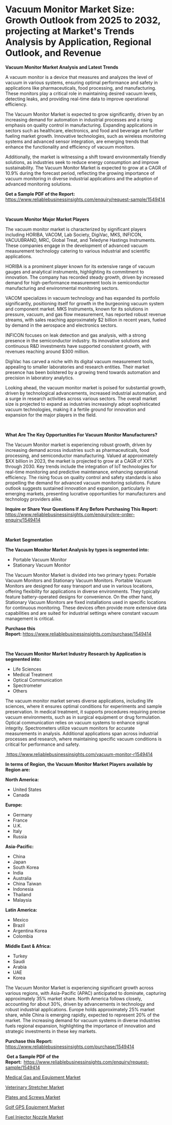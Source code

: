 <p><h1>Vacuum Monitor Market Size: Growth Outlook from 2025 to 2032, projecting at Market's Trends Analysis by Application, Regional Outlook, and Revenue</h1></p><p><strong>Vacuum Monitor Market Analysis and Latest Trends</strong></p>
<p><p>A vacuum monitor is a device that measures and analyzes the level of vacuum in various systems, ensuring optimal performance and safety in applications like pharmaceuticals, food processing, and manufacturing. These monitors play a critical role in maintaining desired vacuum levels, detecting leaks, and providing real-time data to improve operational efficiency.</p><p>The Vacuum Monitor Market is expected to grow significantly, driven by an increasing demand for automation in industrial processes and a rising emphasis on quality control in manufacturing. Expanding applications in sectors such as healthcare, electronics, and food and beverage are further fueling market growth. Innovative technologies, such as wireless monitoring systems and advanced sensor integration, are emerging trends that enhance the functionality and efficiency of vacuum monitors.</p><p>Additionally, the market is witnessing a shift toward environmentally friendly solutions, as industries seek to reduce energy consumption and improve sustainability. The Vacuum Monitor Market is expected to grow at a CAGR of 10.9% during the forecast period, reflecting the growing importance of vacuum monitoring in diverse industrial applications and the adoption of advanced monitoring solutions.</p></p>
<p><strong>Get a Sample PDF of the Report:&nbsp;</strong> <a href="https://www.reliablebusinessinsights.com/enquiry/request-sample/1549414?utm_campaign=2310&utm_medium=2&utm_source=Github&utm_content=ia&utm_term=10042025&utm_id=vacuum-monitor">https://www.reliablebusinessinsights.com/enquiry/request-sample/1549414</a></p>
<p>&nbsp;</p>
<p><strong>Vacuum Monitor Major Market Players</strong></p>
<p><p>The vacuum monitor market is characterized by significant players including HORIBA, VACOM, Lab Society, DigiVac, MKS, INFICON, VACUUBRAND, MRC, Global Treat, and Teledyne Hastings Instruments. These companies engage in the development of advanced vacuum measurement technology catering to various industrial and scientific applications.</p><p>HORIBA is a prominent player known for its extensive range of vacuum gauges and analytical instruments, highlighting its commitment to innovation. The company has recorded steady growth, driven by increased demand for high-performance measurement tools in semiconductor manufacturing and environmental monitoring sectors.</p><p>VACOM specializes in vacuum technology and has expanded its portfolio significantly, positioning itself for growth in the burgeoning vacuum system and component market. MKS Instruments, known for its solutions in pressure, vacuum, and gas flow measurement, has reported robust revenue streams, with sales reaching approximately $2 billion in recent years, fueled by demand in the aerospace and electronics sectors.</p><p>INFICON focuses on leak detection and gas analysis, with a strong presence in the semiconductor industry. Its innovative solutions and continuous R&D investments have supported consistent growth, with revenues reaching around $300 million. </p><p>DigiVac has carved a niche with its digital vacuum measurement tools, appealing to smaller laboratories and research entities. Their market presence has been bolstered by a growing trend towards automation and precision in laboratory analytics.</p><p>Looking ahead, the vacuum monitor market is poised for substantial growth, driven by technological advancements, increased industrial automation, and a surge in research activities across various sectors. The overall market size is projected to expand as industries increasingly adopt sophisticated vacuum technologies, making it a fertile ground for innovation and expansion for the major players in the field.</p></p>
<p>&nbsp;</p>
<p><strong>What Are The Key Opportunities For Vacuum Monitor Manufacturers?</strong></p>
<p><p>The Vacuum Monitor market is experiencing robust growth, driven by increasing demand across industries such as pharmaceuticals, food processing, and semiconductor manufacturing. Valued at approximately $XX billion in 2023, the market is projected to grow at a CAGR of XX% through 2030. Key trends include the integration of IoT technologies for real-time monitoring and predictive maintenance, enhancing operational efficiency. The rising focus on quality control and safety standards is also propelling the demand for advanced vacuum monitoring solutions. Future outlook suggests sustained innovation and expansion, particularly in emerging markets, presenting lucrative opportunities for manufacturers and technology providers alike.</p></p>
<p><strong>Inquire or Share Your Questions If Any Before Purchasing This Report:</strong> <a href="https://www.reliablebusinessinsights.com/enquiry/pre-order-enquiry/1549414?utm_campaign=2310&utm_medium=2&utm_source=Github&utm_content=ia&utm_term=10042025&utm_id=vacuum-monitor">https://www.reliablebusinessinsights.com/enquiry/pre-order-enquiry/1549414</a></p>
<p>&nbsp;</p>
<p><strong>Market Segmentation</strong></p>
<p><strong>The Vacuum Monitor Market Analysis by types is segmented into:</strong></p>
<p><ul><li>Portable Vacuum Monitor</li><li>Stationary Vacuum Monitor</li></ul></p>
<p><p>The Vacuum Monitor Market is divided into two primary types: Portable Vacuum Monitors and Stationary Vacuum Monitors. Portable Vacuum Monitors are designed for easy transport and use in various locations, offering flexibility for applications in diverse environments. They typically feature battery-operated designs for convenience. On the other hand, Stationary Vacuum Monitors are fixed installations used in specific locations for continuous monitoring. These devices often provide more extensive data capabilities and are suited for industrial settings where constant vacuum management is critical.</p></p>
<p><strong>Purchase this Report:&nbsp;</strong><a href="https://www.reliablebusinessinsights.com/purchase/1549414?utm_campaign=2310&utm_medium=2&utm_source=Github&utm_content=ia&utm_term=10042025&utm_id=vacuum-monitor">https://www.reliablebusinessinsights.com/purchase/1549414</a></p>
<p>&nbsp;</p>
<p><strong>The Vacuum Monitor Market Industry Research by Application is segmented into:</strong></p>
<p><ul><li>Life Sciences</li><li>Medical Treatment</li><li>Optical Communication</li><li>Spectrometer</li><li>Others</li></ul></p>
<p><p>The vacuum monitor market serves diverse applications, including life sciences, where it ensures optimal conditions for experiments and sample preservation. In medical treatment, it supports procedures requiring precise vacuum environments, such as in surgical equipment or drug formulation. Optical communication relies on vacuum systems to enhance signal integrity. Spectrometers utilize vacuum monitors for accurate measurements in analysis. Additional applications span across industrial processes and research, where maintaining specific vacuum conditions is critical for performance and safety.</p></p>
<p><a href="https://www.reliablebusinessinsights.com/vacuum-monitor-r1549414?utm_campaign=2310&utm_medium=2&utm_source=Github&utm_content=ia&utm_term=10042025&utm_id=vacuum-monitor">&nbsp;https://www.reliablebusinessinsights.com/vacuum-monitor-r1549414</a></p>
<p><strong>In terms of Region, the Vacuum Monitor Market Players available by Region are:</strong></p>
<p>
    <p> <strong> North America: </strong>
        <ul>
            <li>United States</li>
            <li>Canada</li>
        </ul>
        </p> 
    <p> <strong> Europe: </strong>
        <ul>
            <li>Germany</li>
            <li>France</li>
            <li>U.K.</li>
            <li>Italy</li>
            <li>Russia</li>
        </ul>
        </p> 
    <p> <strong> Asia-Pacific: </strong>
        <ul>
            <li>China</li>
            <li>Japan</li>
            <li>South Korea</li>
            <li>India</li>
            <li>Australia</li>
            <li>China Taiwan</li>
            <li>Indonesia</li>
            <li>Thailand</li>
            <li>Malaysia</li>
        </ul>
        </p> 
    <p> <strong> Latin America: </strong>
        <ul>
            <li>Mexico</li>
            <li>Brazil</li>
            <li>Argentina Korea</li>
            <li>Colombia</li>
        </ul>
        </p> 
    <p> <strong> Middle East & Africa: </strong>
        <ul>
            <li>Turkey</li>
            <li>Saudi</li>
            <li>Arabia</li>
            <li>UAE</li>
            <li>Korea</li>
        </ul>
    </p>
    </p>
<p><p>The Vacuum Monitor Market is experiencing significant growth across various regions, with Asia-Pacific (APAC) anticipated to dominate, capturing approximately 35% market share. North America follows closely, accounting for about 30%, driven by advancements in technology and robust industrial applications. Europe holds approximately 25% market share, while China is emerging rapidly, expected to represent 20% of the market. The increasing demand for vacuum systems in diverse industries fuels regional expansion, highlighting the importance of innovation and strategic investments in these key markets.</p></p>
<p><strong>Purchase this Report: </strong><a href="https://www.reliablebusinessinsights.com/purchase/1549414?utm_campaign=2310&utm_medium=2&utm_source=Github&utm_content=ia&utm_term=10042025&utm_id=vacuum-monitor">https://www.reliablebusinessinsights.com/purchase/1549414</a></p>
<p>&nbsp;<strong>Get a Sample PDF of the Report:&nbsp;&nbsp;</strong><a href="https://www.reliablebusinessinsights.com/enquiry/request-sample/1549414?utm_campaign=2310&utm_medium=2&utm_source=Github&utm_content=ia&utm_term=10042025&utm_id=vacuum-monitor">https://www.reliablebusinessinsights.com/enquiry/request-sample/1549414</a></p>
<p><strong></strong></p>
<p><p><a href="https://www.linkedin.com/pulse/medical-gas-equipment-market-evaluation-leading-2zple?utm_campaign=2310&utm_medium=2&utm_source=Github&utm_content=ia&utm_term=10042025&utm_id=vacuum-monitor">Medical Gas and Equipment Market</a></p><p><a href="https://www.linkedin.com/pulse/veterinary-stretcher-market-research-report-drivers-pglse?utm_campaign=2310&utm_medium=2&utm_source=Github&utm_content=ia&utm_term=10042025&utm_id=vacuum-monitor">Veterinary Stretcher Market</a></p><p><a href="https://www.linkedin.com/pulse/plates-screws-market-size-forecast-from-2025-2032-mwvbe?utm_campaign=2310&utm_medium=2&utm_source=Github&utm_content=ia&utm_term=10042025&utm_id=vacuum-monitor">Plates and Screws Market</a></p><p><a href="https://github.com/djihencygnel74/Market-Research-Report-List-1/blob/main/golf-gps-equipment-market.md?utm_campaign=2310&utm_medium=2&utm_source=Github&utm_content=ia&utm_term=10042025&utm_id=vacuum-monitor">Golf GPS Equipment Market</a></p><p><a href="https://github.com/zymerivarrik6/Market-Research-Report-List-1/blob/main/fuel-injector-nozzle-market.md?utm_campaign=2310&utm_medium=2&utm_source=Github&utm_content=ia&utm_term=10042025&utm_id=vacuum-monitor">Fuel Injector Nozzle Market</a></p></p>